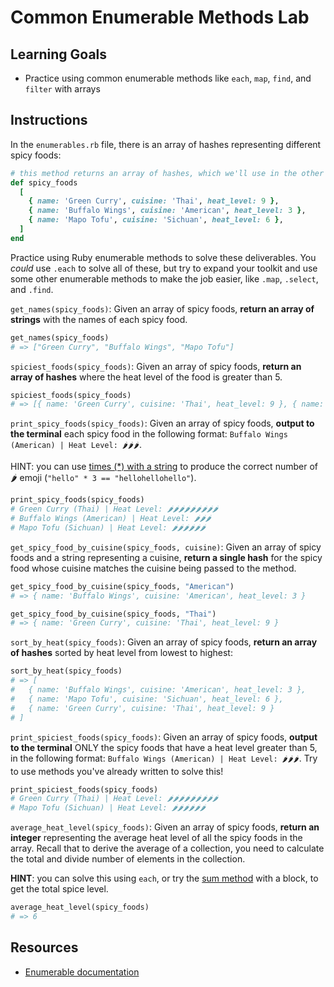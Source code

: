 # Common Enumerable Methods Lab

## Learning Goals

- Practice using common enumerable methods like `each`, `map`, `find`, and `filter` with
  arrays

## Instructions

In the `enumerables.rb` file, there is an array of hashes representing different
spicy foods:

```rb
# this method returns an array of hashes, which we'll use in the other methods
def spicy_foods
  [
    { name: 'Green Curry', cuisine: 'Thai', heat_level: 9 },
    { name: 'Buffalo Wings', cuisine: 'American', heat_level: 3 },
    { name: 'Mapo Tofu', cuisine: 'Sichuan', heat_level: 6 },
  ]
end
```

Practice using Ruby enumerable methods to solve these deliverables. You _could_
use `.each` to solve all of these, but try to expand your toolkit and use some
other enumerable methods to make the job easier, like `.map`, `.select`, and
`.find`.

`get_names(spicy_foods)`: Given an array of spicy foods, **return an array of
strings** with the names of each spicy food.

```rb
get_names(spicy_foods)
# => ["Green Curry", "Buffalo Wings", "Mapo Tofu"]
```

`spiciest_foods(spicy_foods)`: Given an array of spicy foods, **return an array
of hashes** where the heat level of the food is greater than 5.

```rb
spiciest_foods(spicy_foods)
# => [{ name: 'Green Curry', cuisine: 'Thai', heat_level: 9 }, { name: 'Mapo Tofu', cuisine: 'Sichuan', heat_level: 6 }]
```

`print_spicy_foods(spicy_foods)`: Given an array of spicy foods, **output to the
terminal** each spicy food in the following format:
`Buffalo Wings (American) | Heat Level: 🌶🌶🌶`.

HINT: you can use [times (\*) with a string][string times] to produce the
correct number of 🌶 emoji (`"hello" * 3 == "hellohellohello"`).

```rb
print_spicy_foods(spicy_foods)
# Green Curry (Thai) | Heat Level: 🌶🌶🌶🌶🌶🌶🌶🌶🌶
# Buffalo Wings (American) | Heat Level: 🌶🌶🌶
# Mapo Tofu (Sichuan) | Heat Level: 🌶🌶🌶🌶🌶🌶
```

[string times]: https://ruby-doc.org/core-2.7.3/String.html#method-i-2A

`get_spicy_food_by_cuisine(spicy_foods, cuisine)`: Given an array of spicy foods
and a string representing a cuisine, **return a single hash** for the spicy food
whose cuisine matches the cuisine being passed to the method.

```rb
get_spicy_food_by_cuisine(spicy_foods, "American")
# => { name: 'Buffalo Wings', cuisine: 'American', heat_level: 3 }

get_spicy_food_by_cuisine(spicy_foods, "Thai")
# => { name: 'Green Curry', cuisine: 'Thai', heat_level: 9 }
```

`sort_by_heat(spicy_foods)`: Given an array of spicy foods, **return an array of
hashes** sorted by heat level from lowest to highest:

```rb
sort_by_heat(spicy_foods)
# => [
#   { name: 'Buffalo Wings', cuisine: 'American', heat_level: 3 },
#   { name: 'Mapo Tofu', cuisine: 'Sichuan', heat_level: 6 },
#   { name: 'Green Curry', cuisine: 'Thai', heat_level: 9 }
# ]
```

`print_spiciest_foods(spicy_foods)`: Given an array of spicy foods, **output to
the terminal** ONLY the spicy foods that have a heat level greater than 5, in
the following format: `Buffalo Wings (American) | Heat Level: 🌶🌶🌶`. Try to
use methods you've already written to solve this!

```rb
print_spiciest_foods(spicy_foods)
# Green Curry (Thai) | Heat Level: 🌶🌶🌶🌶🌶🌶🌶🌶🌶
# Mapo Tofu (Sichuan) | Heat Level: 🌶🌶🌶🌶🌶🌶
```

`average_heat_level(spicy_foods)`: Given an array of spicy foods, **return an
integer** representing the average heat level of all the spicy foods in the
array. Recall that to derive the average of a collection, you need to calculate
the total and divide number of elements in the collection.

**HINT**: you can solve this using `each`, or try the [sum method][] with a
block, to get the total spice level.

```rb
average_heat_level(spicy_foods)
# => 6
```

## Resources

- [Enumerable documentation][ruby docs enumerable]

[ruby docs enumerable]: https://ruby-doc.org/core-2.7.3/Enumerable.html
[sum method]: https://ruby-doc.org/core-2.7.3/Enumerable.html#method-i-sum
